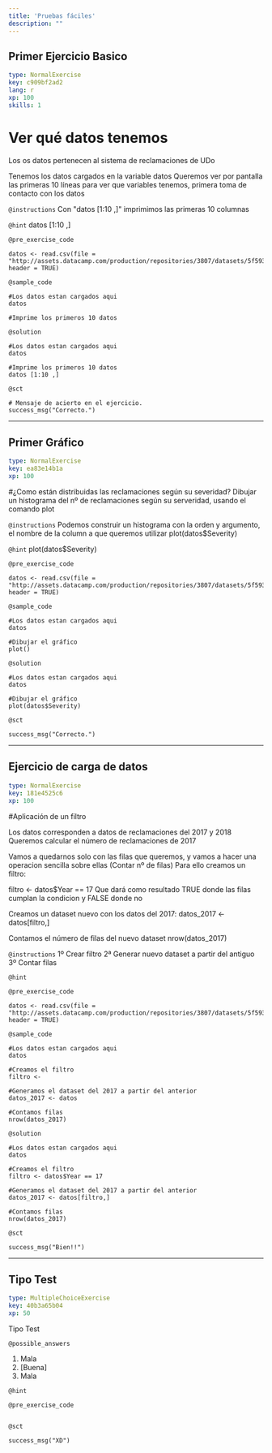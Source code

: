```yaml
---
title: 'Pruebas fáciles'
description: ""
---
```


## Primer Ejercicio Basico

```yaml
type: NormalExercise
key: c909bf2ad2
lang: r
xp: 100
skills: 1
```

# Ver qué datos tenemos
Los os datos pertenecen al sistema de reclamaciones de UDo

Tenemos los datos cargados en la variable datos
Queremos ver por pantalla las primeras 10 líneas para ver que variables tenemos, primera toma de contacto con los datos

`@instructions`
Con "datos [1:10 ,]" imprimimos las primeras 10 columnas

`@hint`
datos [1:10 ,]

`@pre_exercise_code`
```{r}
datos <- read.csv(file = "http://assets.datacamp.com/production/repositories/3807/datasets/5f5937e865b0e18f1ce3cc53f52372ece2b8e9fc/datos_sm2m.csv", header = TRUE)
```

`@sample_code`
```{r}
#Los datos estan cargados aqui		
datos

#Imprime los primeros 10 datos

```

`@solution`
```{r}
#Los datos estan cargados aqui		
datos

#Imprime los primeros 10 datos
datos [1:10 ,]
```

`@sct`
```{r}
# Mensaje de acierto en el ejercicio.
success_msg("Correcto.")
```

---

## Primer Gráfico

```yaml
type: NormalExercise
key: ea83e14b1a
xp: 100
```

#¿Como están distribuidas las reclamaciones según su severidad?
Dibujar un histograma del nº de reclamaciones según su serveridad, usando el comando plot


`@instructions`
Podemos construir un histograma con la orden y argumento, el nombre de la column a que queremos utilizar
plot(datos$Severity)

`@hint`
plot(datos$Severity)

`@pre_exercise_code`
```{r}
datos <- read.csv(file = "http://assets.datacamp.com/production/repositories/3807/datasets/5f5937e865b0e18f1ce3cc53f52372ece2b8e9fc/datos_sm2m.csv", header = TRUE)
```

`@sample_code`
```{r}
#Los datos estan cargados aqui		
datos

#Dibujar el gráfico
plot()
```

`@solution`
```{r}
#Los datos estan cargados aqui		
datos

#Dibujar el gráfico
plot(datos$Severity)
```

`@sct`
```{r}
success_msg("Correcto.")
```

---

## Ejercicio de carga de datos

```yaml
type: NormalExercise
key: 181e4525c6
xp: 100
```

#Aplicación de un filtro

Los datos corresponden a datos de reclamaciones del 2017 y 2018
Queremos calcular el número de reclamaciones de 2017

Vamos a quedarnos solo con las filas que queremos, y vamos a hacer una operacion sencilla sobre ellas (Contar nº de filas)
Para ello creamos un filtro:

filtro <- datos$Year == 17 
Que dará como resultado TRUE donde las filas cumplan la condicion y FALSE donde no

Creamos un dataset nuevo con los datos del 2017:
datos_2017 <- datos[filtro,]

Contamos el número de filas del nuevo dataset
nrow(datos_2017)

`@instructions`
1º Crear filtro
2ª Generar nuevo dataset a partir del antiguo
3º Contar filas

`@hint`


`@pre_exercise_code`
```{r}
datos <- read.csv(file = "http://assets.datacamp.com/production/repositories/3807/datasets/5f5937e865b0e18f1ce3cc53f52372ece2b8e9fc/datos_sm2m.csv", header = TRUE)
```

`@sample_code`
```{r}
#Los datos estan cargados aqui		
datos 

#Creamos el filtro
filtro <- 

#Generamos el dataset del 2017 a partir del anterior
datos_2017 <- datos

#Contamos filas
nrow(datos_2017)
```

`@solution`
```{r}
#Los datos estan cargados aqui		
datos 

#Creamos el filtro
filtro <- datos$Year == 17 

#Generamos el dataset del 2017 a partir del anterior
datos_2017 <- datos[filtro,]

#Contamos filas
nrow(datos_2017)
```

`@sct`
```{r}
success_msg("Bien!!")
```

---

## Tipo Test

```yaml
type: MultipleChoiceExercise
key: 40b3a65b04
xp: 50
```

Tipo Test

`@possible_answers`
1. Mala
2. [Buena]
3. Mala

`@hint`


`@pre_exercise_code`
```{r}

```

`@sct`
```{r}
success_msg("XD")
```
